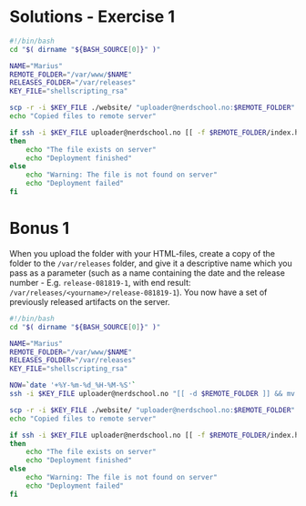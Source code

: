 # Solutions - Exercise 1

```bash
#!/bin/bash
cd "$( dirname "${BASH_SOURCE[0]}" )"

NAME="Marius"
REMOTE_FOLDER="/var/www/$NAME"
RELEASES_FOLDER="/var/releases"
KEY_FILE="shellscripting_rsa"

scp -r -i $KEY_FILE ./website/ "uploader@nerdschool.no:$REMOTE_FOLDER"
echo "Copied files to remote server"

if ssh -i $KEY_FILE uploader@nerdschool.no [[ -f $REMOTE_FOLDER/index.html ]];
then
    echo "The file exists on server"
    echo "Deployment finished"
else
    echo "Warning: The file is not found on server"
    echo "Deployment failed"
fi
```
# Bonus 1

When you upload the folder with your HTML-files, create a copy of the folder to the `/var/releases` folder, and give it a descriptive name which you pass as a parameter (such as a name containing the date and the release number - E.g. `release-081819-1`, with end result: `/var/releases/<yourname>/release-081819-1`). You now have a set of previously released artifacts on the server.

```bash
#!/bin/bash
cd "$( dirname "${BASH_SOURCE[0]}" )"

NAME="Marius"
REMOTE_FOLDER="/var/www/$NAME"
RELEASES_FOLDER="/var/releases"
KEY_FILE="shellscripting_rsa"

NOW=`date '+%Y-%m-%d_%H-%M-%S'`
ssh -i $KEY_FILE uploader@nerdschool.no "[[ -d $REMOTE_FOLDER ]] && mv --parents $REMOTE_FOLDER /var/backup/$NAME/$NAME-$NOW"

scp -r -i $KEY_FILE ./website/ "uploader@nerdschool.no:$REMOTE_FOLDER"
echo "Copied files to remote server"

if ssh -i $KEY_FILE uploader@nerdschool.no [[ -f $REMOTE_FOLDER/index.html ]];
then
    echo "The file exists on server"
    echo "Deployment finished"
else
    echo "Warning: The file is not found on server"
    echo "Deployment failed"
fi
```

